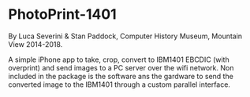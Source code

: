 # PhotoPrint-1401
By Luca Severini & Stan Paddock, Computer History Museum, Mountain View 2014-2018.

A simple iPhone app to take, crop, convert to IBM1401 EBCDIC (with overprint) and send images to a PC server over the wifi network. 
Non included in the package is the software ans the gardware to send the converted image to the IBM1401 through a custom parallel interface.
